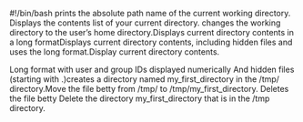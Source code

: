 #!/bin/bash
prints the absolute path name of the current working directory.
Displays the contents list of your current directory.
changes the working directory to the user’s home directory.Displays current directory contents in a long formatDisplays current directory contents, including hidden files and uses the long format.Display current directory contents.

Long format
with user and group IDs displayed numerically
And hidden files (starting with .)creates a directory named my_first_directory in the /tmp/ directory.Move the file betty from /tmp/ to /tmp/my_first_directory.
Deletes the file betty
Delete the directory my_first_directory that is in the /tmp directory.

